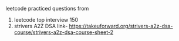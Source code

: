 leetcode practiced questions from 
1. leetcode top interview 150
2. strivers A2Z DSA link- https://takeuforward.org/strivers-a2z-dsa-course/strivers-a2z-dsa-course-sheet-2
